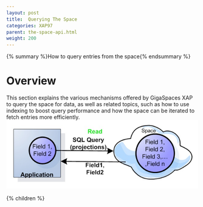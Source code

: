 ```yaml
---
layout: post
title:  Querying The Space
categories: XAP97
parent: the-space-api.html
weight: 200
---
```


{% summary %}How to query entries from the space{% endsummary %}

# Overview

This section explains the various mechanisms offered by GigaSpaces XAP to query the space for data, as well as related topics, such as how to use indexing to boost query performance and how the space can be iterated to fetch entries more efficiently.
![space-projections.jpg](/attachment_files/space-projections.jpg)

{% children %}
